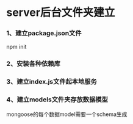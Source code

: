 # server后台文件夹建立  
### 1、建立package.json文件
npm init  
### 2、安装各种依赖库  
### 3、建立index.js文件起本地服务  
### 4、建立models文件夹存放数据模型  
mongoose的每个数据model需要一个schema生成